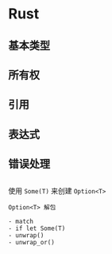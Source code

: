 # Rust

## 基本类型

## 所有权

## 引用

## 表达式

## 错误处理

##

使用 `Some(T)` 来创建 `Option<T>`

```
Option<T> 解包

- match
- if let Some(T)
- unwrap()
- unwrap_or()
```
